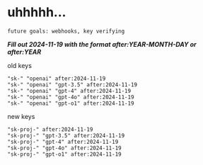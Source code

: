 # uhhhhh...

`future goals: webhooks, key verifying`



***Fill out 2024-11-19 with the format after:YEAR-MONTH-DAY or after:YEAR***

old keys
```
"sk-" "openai" after:2024-11-19
"sk-" "openai" "gpt-3.5" after:2024-11-19
"sk-" "openai" "gpt-4" after:2024-11-19
"sk-" "openai" "gpt-4o" after:2024-11-19
"sk-" "openai" "gpt-o1" after:2024-11-19
```

new keys
```
"sk-proj-" after:2024-11-19
"sk-proj-" "gpt-3.5" after:2024-11-19
"sk-proj-" "gpt-4" after:2024-11-19
"sk-proj-" "gpt-4o" after:2024-11-19
"sk-proj-" "gpt-o1" after:2024-11-19
```
